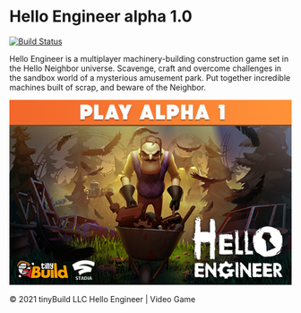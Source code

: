 Hello Engineer alpha 1.0
=============================
[![Build Status](https://github.com/yiisoft/yii/workflows/build/badge.svg)](https://github.com/yiisoft/yii/actions)

Hello Engineer is a multiplayer machinery-building construction game set in the Hello Neighbor universe. Scavenge, craft and overcome challenges in the sandbox world of a mysterious amusement park. Put together incredible machines built of scrap, and beware of the Neighbor.

![screenshot](screenshot_1.png)

© 2021 tinyBuild LLC
Hello Engineer | Video Game
